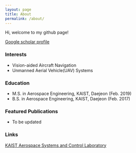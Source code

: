 ```yaml
---
layout: page
title: About
permalink: /about/
---
```

Hi, welcome to my github page!

[Google scholar profile](https://scholar.google.com/citations?user=Zdz7Q9QAAAAJ)


### Interests
* Vision-aided Aircraft Navigation
* Unmanned Aerial Vehicle(UAV) Systems

### Education
* M.S. in Aerospace Engineering, KAIST, Daejeon (Feb. 2019)
* B.S. in Aerospace Engineering, KAIST, Daejeon (Feb. 2017)

### Featured Publications
* To be updated


### Links
[KAIST Aerospace Systems and Control Laboratory](http://ascl.kaist.ac.kr/)